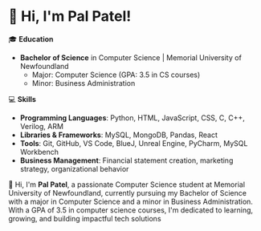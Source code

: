 # 👋 Hi, I'm Pal Patel!

🎓 **Education**  
- **Bachelor of Science** in Computer Science | Memorial University of Newfoundland  
  - Major: Computer Science (GPA: 3.5 in CS courses)  
  - Minor: Business Administration

💻 **Skills**  
- **Programming Languages**: Python, HTML, JavaScript, CSS, C, C++, Verilog, ARM  
- **Libraries & Frameworks**: MySQL, MongoDB, Pandas, React  
- **Tools**: Git, GitHub, VS Code, BlueJ, Unreal Engine, PyCharm, MySQL Workbench  
- **Business Management**: Financial statement creation, marketing strategy, organizational behavior

👋 Hi, I'm **Pal Patel**, a passionate Computer Science student at Memorial University of Newfoundland, currently pursuing my Bachelor of Science with a major in Computer Science and a minor in Business Administration. With a GPA of 3.5 in computer science courses, I'm dedicated to learning, growing, and building impactful tech solutions
